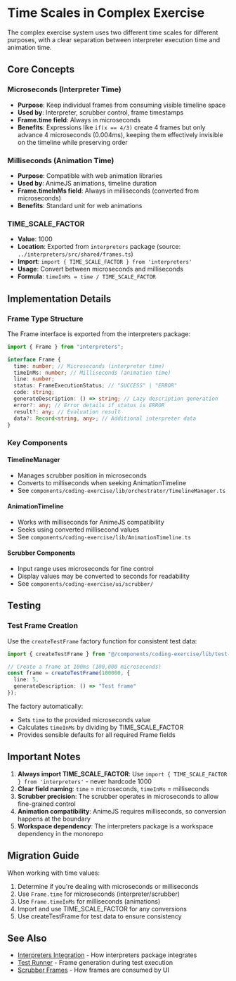 # Time Scales in Complex Exercise

The complex exercise system uses two different time scales for different purposes, with a clear separation between interpreter execution time and animation time.

## Core Concepts

### Microseconds (Interpreter Time)

- **Purpose**: Keep individual frames from consuming visible timeline space
- **Used by**: Interpreter, scrubber control, frame timestamps
- **Frame.time field**: Always in microseconds
- **Benefits**: Expressions like `if(x == 4/3)` create 4 frames but only advance 4 microseconds (0.004ms), keeping them effectively invisible on the timeline while preserving order

### Milliseconds (Animation Time)

- **Purpose**: Compatible with web animation libraries
- **Used by**: AnimeJS animations, timeline duration
- **Frame.timeInMs field**: Always in milliseconds (converted from microseconds)
- **Benefits**: Standard unit for web animations

### TIME_SCALE_FACTOR

- **Value**: 1000
- **Location**: Exported from `interpreters` package (source: `../interpreters/src/shared/frames.ts`)
- **Import**: `import { TIME_SCALE_FACTOR } from 'interpreters'`
- **Usage**: Convert between microseconds and milliseconds
- **Formula**: `timeInMs = time / TIME_SCALE_FACTOR`

## Implementation Details

### Frame Type Structure

The Frame interface is exported from the interpreters package:

```typescript
import { Frame } from "interpreters";

interface Frame {
  time: number; // Microseconds (interpreter time)
  timeInMs: number; // Milliseconds (animation time)
  line: number;
  status: FrameExecutionStatus; // "SUCCESS" | "ERROR"
  code: string;
  generateDescription: () => string; // Lazy description generation
  error?: any; // Error details if status is ERROR
  result?: any; // Evaluation result
  data?: Record<string, any>; // Additional interpreter data
}
```

### Key Components

#### TimelineManager

- Manages scrubber position in microseconds
- Converts to milliseconds when seeking AnimationTimeline
- See `components/coding-exercise/lib/orchestrator/TimelineManager.ts`

#### AnimationTimeline

- Works with milliseconds for AnimeJS compatibility
- Seeks using converted millisecond values
- See `components/coding-exercise/lib/AnimationTimeline.ts`

#### Scrubber Components

- Input range uses microseconds for fine control
- Display values may be converted to seconds for readability
- See `components/coding-exercise/ui/scrubber/`

## Testing

### Test Frame Creation

Use the `createTestFrame` factory function for consistent test data:

```typescript
import { createTestFrame } from "@/components/coding-exercise/lib/test-utils/createTestFrame";

// Create a frame at 100ms (100,000 microseconds)
const frame = createTestFrame(100000, {
  line: 5,
  generateDescription: () => "Test frame"
});
```

The factory automatically:

- Sets `time` to the provided microseconds value
- Calculates `timeInMs` by dividing by TIME_SCALE_FACTOR
- Provides sensible defaults for all required Frame fields

## Important Notes

1. **Always import TIME_SCALE_FACTOR**: Use `import { TIME_SCALE_FACTOR } from 'interpreters'` - never hardcode 1000
2. **Clear field naming**: `time` = microseconds, `timeInMs` = milliseconds
3. **Scrubber precision**: The scrubber operates in microseconds to allow fine-grained control
4. **Animation compatibility**: AnimeJS requires milliseconds, so conversion happens at the boundary
5. **Workspace dependency**: The interpreters package is a workspace dependency in the monorepo

## Migration Guide

When working with time values:

1. Determine if you're dealing with microseconds or milliseconds
2. Use `Frame.time` for microseconds (interpreter/scrubber)
3. Use `Frame.timeInMs` for milliseconds (animations)
4. Import and use TIME_SCALE_FACTOR for any conversions
5. Use createTestFrame for test data to ensure consistency

## See Also

- [Interpreters Integration](./interpreters.md) - How interpreters package integrates
- [Test Runner](./test-runner.md) - Frame generation during test execution
- [Scrubber Frames](./scrubber-frames.md) - How frames are consumed by UI
